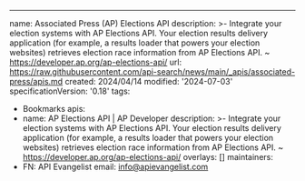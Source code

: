 ---
name: Associated Press (AP) Elections API
description: >-
  Integrate your election systems with AP Elections API. Your election results
  delivery application (for example, a results loader that powers your election
  websites) retrieves election race information from AP Elections API. ~
  https://developer.ap.org/ap-elections-api/
url: https://raw.githubusercontent.com/api-search/news/main/_apis/associated-press/apis.md
created: 2024/04/14
modified: '2024-07-03'
specificationVersion: '0.18'
tags:
  - Bookmarks
apis:
  - name: AP Elections API | AP Developer
    description: >-
      Integrate your election systems with AP Elections API. Your election
      results delivery application (for example, a results loader that powers
      your election websites) retrieves election race information from AP
      Elections API. ~ https://developer.ap.org/ap-elections-api/
    overlays: []
maintainers:
  - FN: API Evangelist
    email: info@apievangelist.com